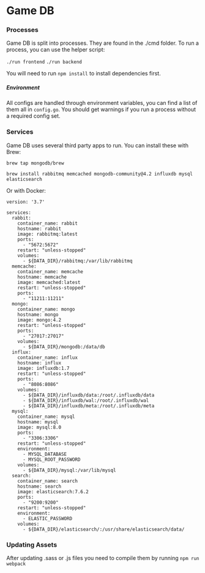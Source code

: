 # Game DB

### Processes

Game DB is split into processes. They are found in the ./cmd folder. To run a process, you can use the helper script:

`./run frontend` `./run backend`

You will need to run `npm install` to install dependencies first.

##### Environment

All configs are handled through environment variables, you can find a list of them all in `config.go`.
You should get warnings if you run a process without a required config set.

### Services

Game DB uses several third party apps to run. You can install these with Brew:

`brew tap mongodb/brew`

`brew install rabbitmq memcached mongodb-community@4.2 influxdb mysql elasticsearch` 

Or with Docker:

```
version: '3.7'

services:
  rabbit:
    container_name: rabbit
    hostname: rabbit
    image: rabbitmq:latest
    ports:
      - "5672:5672"
    restart: "unless-stopped"
    volumes:
      - ${DATA_DIR}/rabbitmq:/var/lib/rabbitmq
  memcache:
    container_name: memcache
    hostname: memcache
    image: memcached:latest
    restart: "unless-stopped"
    ports:
      - "11211:11211"
  mongo:
    container_name: mongo
    hostname: mongo
    image: mongo:4.2
    restart: "unless-stopped"
    ports:
      - "27017:27017"
    volumes:
      - ${DATA_DIR}/mongodb:/data/db
  influx:
    container_name: influx
    hostname: influx
    image: influxdb:1.7
    restart: "unless-stopped"
    ports:
      - "8086:8086"
    volumes:
      - ${DATA_DIR}/influxdb/data:/root/.influxdb/data
      - ${DATA_DIR}/influxdb/wal:/root/.influxdb/wal
      - ${DATA_DIR}/influxdb/meta:/root/.influxdb/meta
  mysql:
    container_name: mysql
    hostname: mysql
    image: mysql:8.0
    ports:
      - "3306:3306"
    restart: "unless-stopped"
    environment:
      - MYSQL_DATABASE
      - MYSQL_ROOT_PASSWORD
    volumes:
      - ${DATA_DIR}/mysql:/var/lib/mysql
  search:
    container_name: search
    hostname: search
    image: elasticsearch:7.6.2
    ports:
      - "9200:9200"
    restart: "unless-stopped"
    environment:
      - ELASTIC_PASSWORD
    volumes:
      - ${DATA_DIR}/elasticsearch/:/usr/share/elasticsearch/data/
```

### Updating Assets

After updating .sass or .js files you need to compile them by running `npm run webpack`
